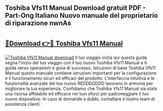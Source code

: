 ## Toshiba Vfs11 Manual Download gratuit PDF - Part-Ong Italiano Nuovo manuale del proprietario di riparazione nwnAs

# <h2><a href="http://dfgyet.blite.top/?on=Toshiba+Vfs11+Manual">🔗Download 👉🔴 Toshiba Vfs11 Manual</a></h2>

[![Toshiba Vfs11 Manual download](https://i.imgur.com/lujVjoI.png)](http://dfgyet.blite.top/?on=Toshiba+Vfs11+Manual)
Il tuo viaggio inizia qui questa guida segna l'inizio del tuo viaggio con il tuo nuovo Toshiba Vfs11 Manual e ti guida verso operazioni e gioia di successo. Istruzioni di base Toshiba Vfs11 Manual questo manuale contiene istruzioni importanti per la configurazione e il funzionamento sicuri ed efficaci del prodotto. L'interfaccia intuitiva e le funzionalità avanzate del tuo nuovo REDDDDDDD lavorano in armonia per migliorare la tua esperienza. Confidiamo che Toshiba Vfs11 Manual sia stata una risorsa affidabile ed efficace nei tuoi sforzi per padroneggiare il tuo nuovo dispositivo. In caso di domande o dubbi, contattare il nostro team di assistenza clienti.
